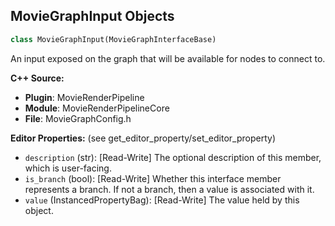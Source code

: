 ## MovieGraphInput Objects

```python
class MovieGraphInput(MovieGraphInterfaceBase)
```

An input exposed on the graph that will be available for nodes to connect to.

**C++ Source:**

- **Plugin**: MovieRenderPipeline
- **Module**: MovieRenderPipelineCore
- **File**: MovieGraphConfig.h

**Editor Properties:** (see get_editor_property/set_editor_property)

- ``description`` (str):  [Read-Write] The optional description of this member, which is user-facing.
- ``is_branch`` (bool):  [Read-Write] Whether this interface member represents a branch. If not a branch, then a value is associated with it.
- ``value`` (InstancedPropertyBag):  [Read-Write] The value held by this object.

<a id="unreal.MovieGraphOutput"></a>